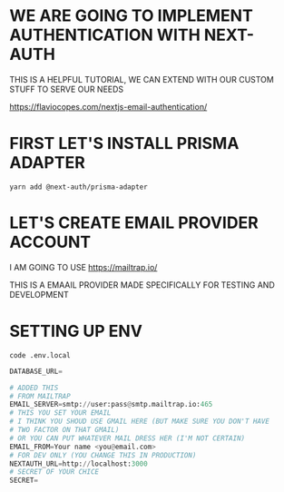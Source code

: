 # WE ARE GOING TO IMPLEMENT AUTHENTICATION WITH NEXT-AUTH

THIS IS A HELPFUL TUTORIAL, WE CAN EXTEND WITH OUR CUSTOM STUFF TO SERVE OUR NEEDS

<https://flaviocopes.com/nextjs-email-authentication/>

# FIRST LET'S INSTALL PRISMA ADAPTER

```
yarn add @next-auth/prisma-adapter
```

# LET'S CREATE EMAIL PROVIDER ACCOUNT

I AM GOING TO USE <https://mailtrap.io/>

THIS IS A EMAAIL PROVIDER MADE SPECIFICALLY FOR TESTING AND DEVELOPMENT

# SETTING UP ENV

```
code .env.local
```

```py
DATABASE_URL=

# ADDED THIS
# FROM MAILTRAP
EMAIL_SERVER=smtp://user:pass@smtp.mailtrap.io:465
# THIS YOU SET YOUR EMAIL
# I THINK YOU SHOUD USE GMAIL HERE (BUT MAKE SURE YOU DON'T HAVE
# TWO FACTOR ON THAT GMAIL)
# OR YOU CAN PUT WHATEVER MAIL DRESS HER (I'M NOT CERTAIN)
EMAIL_FROM=Your name <you@email.com>
# FOR DEV ONLY (YOU CHANGE THIS IN PRODUCTION)
NEXTAUTH_URL=http://localhost:3000
# SECRET OF YOUR CHICE
SECRET=
```





